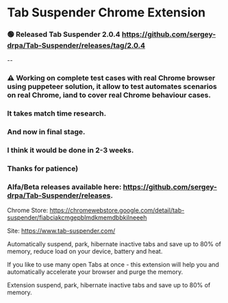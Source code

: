 # Tab Suspender Chrome Extension

### 🟢 Released Tab Suspender 2.0.4 https://github.com/sergey-drpa/Tab-Suspender/releases/tag/2.0.4

--

### ⚠️ Working on complete test cases with real Chrome browser using puppeteer solution, it allow to test automates scenarios on real Chrome, iand to cover real Chrome behaviour cases.
### It takes match time research.
### And now in final stage.
### I think it would be done in 2-3 weeks.
### Thanks for patience)

### Alfa/Beta releases available here: https://github.com/sergey-drpa/Tab-Suspender/releases.

Chrome Store: https://chromewebstore.google.com/detail/tab-suspender/fiabciakcmgepblmdkmemdbbkilneeeh

Site: https://www.tab-suspender.com/

Automatically suspend, park, hibernate inactive tabs and save up to 80% of memory, reduce load on your device, battery and heat.

If you like to use many open Tabs at once - this extension will help you and automatically accelerate your browser and purge the memory.
	
Extension suspend, park, hibernate inactive tabs and save up to 80% of memory.  

